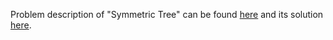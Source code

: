 Problem description of "Symmetric Tree" can be found [here](https://leetcode.com/problems/symmetric-tree/description/) and its solution [here](https://github.com/aurimas13/Solutions-To-Problems/blob/main/LeetCode/Python%20Solutions/Symmetric%20Tree/symmetric.py).